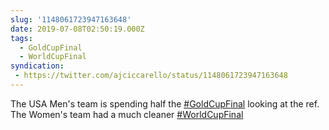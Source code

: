 ```yaml
---
slug: '1148061723947163648'
date: 2019-07-08T02:50:19.000Z
tags:
  - GoldCupFinal
  - WorldCupFinal
syndication:
 - https://twitter.com/ajciccarello/status/1148061723947163648
---
```


The USA Men's team is spending half the [#GoldCupFinal](/posts/tags/GoldCupFinal) looking at the ref. The Women's team had a much cleaner [#WorldCupFinal](/posts/tags/WorldCupFinal)

